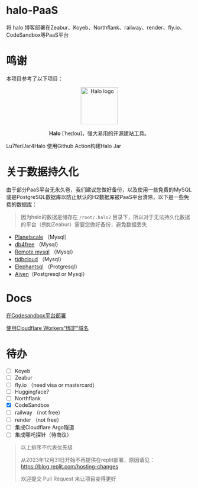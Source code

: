 # halo-PaaS

将 halo 博客部署在Zeabur、Koyeb、Northflank、railway、render、fly.io、CodeSandbox等PaaS平台


# 鸣谢
本项目参考了以下项目：
<p align="center">
    <a href="https://halo.run" target="_blank" rel="noopener noreferrer">
        <img width="100" src="https://halo.run/logo" alt="Halo logo" />
    </a>
</p>
<p align="center"><b>Halo</b> [ˈheɪloʊ]，强大易用的开源建站工具。</p>

Lu7fer/Jar4Halo 使用Github Action构建Halo Jar

# 关于数据持久化
由于部分PaaS平台无永久卷，我们建议您做好备份，以及使用一些免费的MySQL或是PostgreSQL数据库以防止默认的H2数据库被PaaS平台清除，以下是一些免费的数据库：

> 因为halo的数据是储存在 `/root/.halo2` 目录下，所以对于无法持久化数据的平台（例如Zeabur）需要您做好备份，避免数据丢失

- [Planetscale](https://app.planetscale.com/) （Mysql）
- [db4free](https://db4free.net/) （Mysql）
- [Remote mysql](https://remotemysql.com/) （Mysql）
- [tidbcloud](https://tidbcloud.com) （Mysql）
- [Elephantsql](https://www.elephantsql.com/) （Protgresql）
- [Aiven](https://console.aiven.io/)（Postgresql or Mysql）

# Docs

[在Codesandbox平台部署](https://github.com/V-Official-233/halo-PaaS/blob/main/docs/Codesandbox.md)

[使用Cloudflare Workers“绑定”域名](https://github.com/V-Official-233/halo-PaaS/blob/main/docs/Cloudflare-Workers.md)



# 待办
- [ ] Koyeb
- [ ] Zeabur
- [ ] fly.io （need visa or mastercard）
- [ ] Huggingface?
- [ ] Northflank
- [x] CodeSandbox
- [ ] railway （not free）
- [ ] render （not free）
- [ ] 集成Cloudflare Argo隧道
- [ ] 集成哪吒探针（待商议）

> 以上排序不代表优先级
>
> 从2023年12月31日开始不再提供在replit部署，原因请见：https://blog.replit.com/hosting-changes
> 
> 欢迎提交 Pull Request 来让项目变得更好
